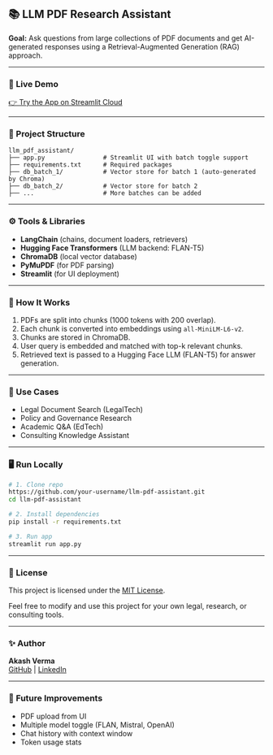 ## 📚 LLM PDF Research Assistant

**Goal:** Ask questions from large collections of PDF documents and get AI-generated responses using a Retrieval-Augmented Generation (RAG) approach.

---

### 🔗 Live Demo

[👉 Try the App on Streamlit Cloud](https://your-app-link.streamlit.app)

---

### 📁 Project Structure

```
llm_pdf_assistant/
├── app.py                # Streamlit UI with batch toggle support
├── requirements.txt      # Required packages
├── db_batch_1/           # Vector store for batch 1 (auto-generated by Chroma)
├── db_batch_2/           # Vector store for batch 2
├── ...                   # More batches can be added
```

---

### ⚙️ Tools & Libraries

- **LangChain** (chains, document loaders, retrievers)
- **Hugging Face Transformers** (LLM backend: FLAN-T5)
- **ChromaDB** (local vector database)
- **PyMuPDF** (for PDF parsing)
- **Streamlit** (for UI deployment)

---

### 🤖 How It Works

1. PDFs are split into chunks (1000 tokens with 200 overlap).
2. Each chunk is converted into embeddings using `all-MiniLM-L6-v2`.
3. Chunks are stored in ChromaDB.
4. User query is embedded and matched with top-k relevant chunks.
5. Retrieved text is passed to a Hugging Face LLM (FLAN-T5) for answer generation.

---

### 🧪 Use Cases

- Legal Document Search (LegalTech)
- Policy and Governance Research
- Academic Q&A (EdTech)
- Consulting Knowledge Assistant

---

### 🖥️ Run Locally

```bash
# 1. Clone repo
https://github.com/your-username/llm-pdf-assistant.git
cd llm-pdf-assistant

# 2. Install dependencies
pip install -r requirements.txt

# 3. Run app
streamlit run app.py
```

---

### 🔐 License

This project is licensed under the [MIT License](LICENSE).

Feel free to modify and use this project for your own legal, research, or consulting tools.

---

### ✨ Author

**Akash Verma**\
[GitHub](https://github.com/vermaakash84) | [LinkedIn](https://linkedin.com/in/vermaakash84)

---

### 📌 Future Improvements

- PDF upload from UI
- Multiple model toggle (FLAN, Mistral, OpenAI)
- Chat history with context window
- Token usage stats

